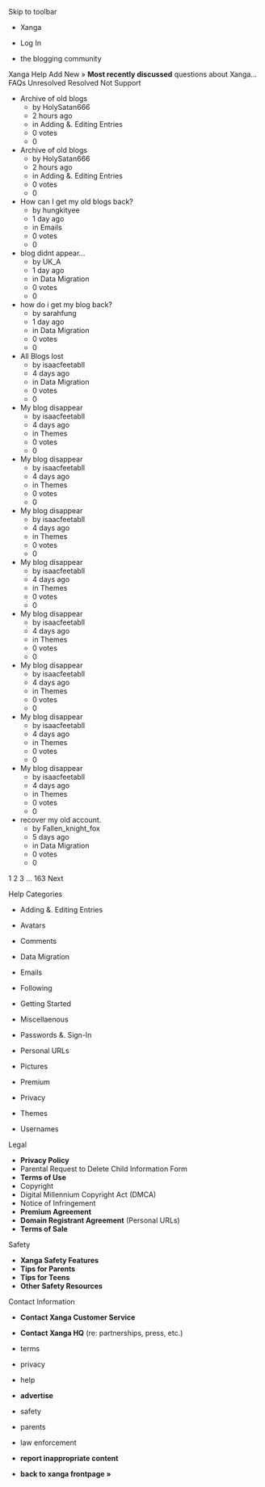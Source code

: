 Skip to toolbar

*   Xanga

*   Log In

*   the blogging community

Xanga Help Add New » **Most recently discussed** questions about Xanga… FAQs Unresolved Resolved Not Support

*   Archive of old blogs
    *   by HolySatan666
    *   2 hours ago
    *   in Adding &. Editing Entries
    *   0 votes
    *   0
*   Archive of old blogs
    *   by HolySatan666
    *   2 hours ago
    *   in Adding &. Editing Entries
    *   0 votes
    *   0
*   How can I get my old blogs back?
    *   by hungkityee
    *   1 day ago
    *   in Emails
    *   0 votes
    *   0
*   blog didnt appear...
    *   by UK\_A
    *   1 day ago
    *   in Data Migration
    *   0 votes
    *   0
*   how do i get my blog back?
    *   by sarahfung
    *   1 day ago
    *   in Data Migration
    *   0 votes
    *   0
*   All Blogs lost
    *   by isaacfeetabll
    *   4 days ago
    *   in Data Migration
    *   0 votes
    *   0
*   My blog disappear
    *   by isaacfeetabll
    *   4 days ago
    *   in Themes
    *   0 votes
    *   0
*   My blog disappear
    *   by isaacfeetabll
    *   4 days ago
    *   in Themes
    *   0 votes
    *   0
*   My blog disappear
    *   by isaacfeetabll
    *   4 days ago
    *   in Themes
    *   0 votes
    *   0
*   My blog disappear
    *   by isaacfeetabll
    *   4 days ago
    *   in Themes
    *   0 votes
    *   0
*   My blog disappear
    *   by isaacfeetabll
    *   4 days ago
    *   in Themes
    *   0 votes
    *   0
*   My blog disappear
    *   by isaacfeetabll
    *   4 days ago
    *   in Themes
    *   0 votes
    *   0
*   My blog disappear
    *   by isaacfeetabll
    *   4 days ago
    *   in Themes
    *   0 votes
    *   0
*   My blog disappear
    *   by isaacfeetabll
    *   4 days ago
    *   in Themes
    *   0 votes
    *   0
*   recover my old account.
    *   by Fallen\_knight\_fox
    *   5 days ago
    *   in Data Migration
    *   0 votes
    *   0

1 2 3 ... 163 Next

Help Categories

*   Adding &. Editing Entries
*   Avatars
*   Comments
*   Data Migration
*   Emails
*   Following
*   Getting Started
*   Miscellaenous

*   Passwords &. Sign-In
*   Personal URLs
*   Pictures
*   Premium
*   Privacy
*   Themes
*   Usernames

Legal

*   **Privacy Policy**
*   Parental Request to Delete Child Information Form
*   **Terms of Use**
*   Copyright
*   Digital Millennium Copyright Act (DMCA)
*   Notice of Infringement
*   **Premium Agreement**
*   **Domain Registrant Agreement** (Personal URLs)
*   **Terms of Sale**

Safety

*   **Xanga Safety Features**
*   **Tips for Parents**
*   **Tips for Teens**
*   **Other Safety Resources**

Contact Information

*   **Contact Xanga Customer Service**
*   **Contact Xanga HQ** (re: partnerships, press, etc.)

*   terms
*   privacy
*   help
*   **advertise**

*   safety
*   parents
*   law enforcement
*   **report inappropriate content**

*   **back to xanga frontpage »**